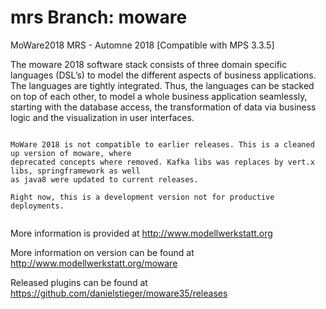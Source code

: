 #  mrs Branch: moware 
MoWare2018 MRS - Automne 2018
[Compatible with MPS 3.3.5] 

The moware 2018 software stack consists of three domain specific languages (DSL’s) 
to model the different aspects of business applications. The languages are tightly 
integrated. Thus, the languages can be stacked on top of each other, to model a 
whole business application seamlessly, starting with the database access,
the transformation of data via business logic and the visualization in user interfaces.

```

MoWare 2018 is not compatible to earlier releases. This is a cleaned up version of moware, where
deprecated concepts where removed. Kafka libs was replaces by vert.x libs, springframework as well 
as java8 were updated to current releases. 

Right now, this is a development version not for productive deployments.
 
```

More information is provided at http://www.modellwerkstatt.org

More information on version can be found at http://www.modellwerkstatt.org/moware

Released plugins can be found at https://github.com/danielstieger/moware35/releases
